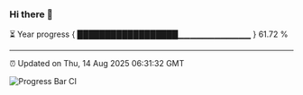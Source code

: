 ### Hi there 👋

⏳ Year progress { ██████████████████▁▁▁▁▁▁▁▁▁▁▁▁ } 61.72 %

---

⏰ Updated on Thu, 14 Aug 2025 06:31:32 GMT

![Progress Bar CI](https://github.com/liununu/liununu/workflows/Progress%20Bar%20CI/badge.svg)
